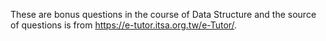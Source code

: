 These are bonus questions in the course of Data Structure and the source of questions is from https://e-tutor.itsa.org.tw/e-Tutor/.
